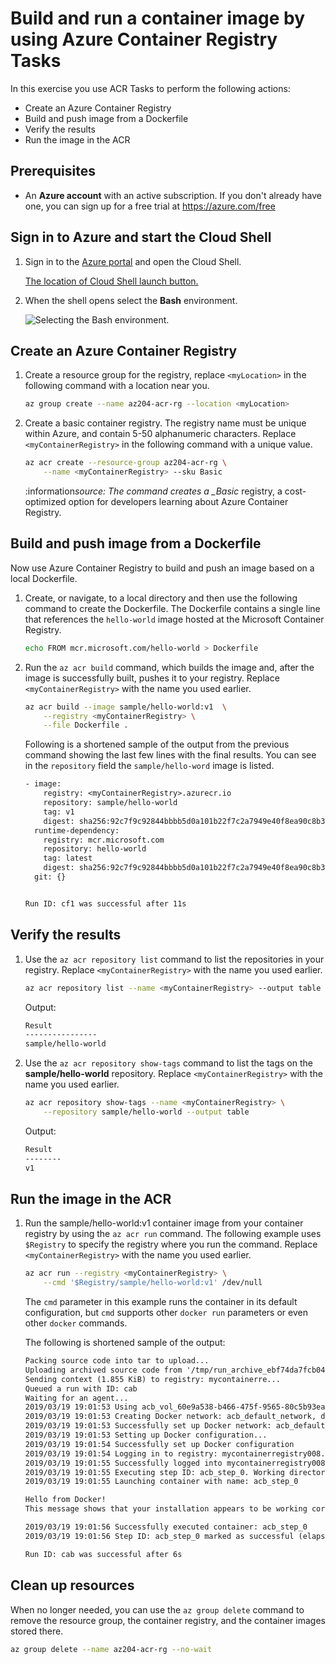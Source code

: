 # Build and run a container image by using Azure Container Registry Tasks

In this exercise you use ACR Tasks to perform the following actions:

- Create an Azure Container Registry
- Build and push image from a Dockerfile
- Verify the results
- Run the image in the ACR

## Prerequisites

- An **Azure account** with an active subscription. If you don't already have one, you can sign up for a free trial at <https://azure.com/free>

## Sign in to Azure and start the Cloud Shell

1. Sign in to the [Azure portal](https://portal.azure.com/) and open the Cloud Shell.

   [The location of Cloud Shell launch button.](https://learn.microsoft.com/en-us/training/wwl-azure/publish-container-image-to-azure-container-registry/media/cloud-shell-menu.png)

1. When the shell opens select the **Bash** environment.

   ![Selecting the Bash environment.](https://learn.microsoft.com/en-us/training/wwl-azure/publish-container-image-to-azure-container-registry/media/shell-bash-selection.png)

## Create an Azure Container Registry

1. Create a resource group for the registry, replace `<myLocation>` in the following command with a location near you.

   ```sh
   az group create --name az204-acr-rg --location <myLocation>
   ```

1. Create a basic container registry. The registry name must be unique within Azure, and contain 5-50 alphanumeric characters. Replace `<myContainerRegistry>` in the following command with a unique value.

   ```sh
   az acr create --resource-group az204-acr-rg \
       --name <myContainerRegistry> --sku Basic
   ```

   :information*source: The command creates a \_Basic* registry, a cost-optimized option for developers learning about Azure Container Registry.

## Build and push image from a Dockerfile

Now use Azure Container Registry to build and push an image based on a local Dockerfile.

1. Create, or navigate, to a local directory and then use the following command to create the Dockerfile. The Dockerfile contains a single line that references the `hello-world` image hosted at the Microsoft Container Registry.

   ```sh
   echo FROM mcr.microsoft.com/hello-world > Dockerfile
   ```

1. Run the `az acr build` command, which builds the image and, after the image is successfully built, pushes it to your registry. Replace `<myContainerRegistry>` with the name you used earlier.

   ```sh
   az acr build --image sample/hello-world:v1  \
       --registry <myContainerRegistry> \
       --file Dockerfile .
   ```

   Following is a shortened sample of the output from the previous command showing the last few lines with the final results. You can see in the `repository` field the `sample/hello-word` image is listed.

   ```txt
   - image:
       registry: <myContainerRegistry>.azurecr.io
       repository: sample/hello-world
       tag: v1
       digest: sha256:92c7f9c92844bbbb5d0a101b22f7c2a7949e40f8ea90c8b3bc396879d95e899a
     runtime-dependency:
       registry: mcr.microsoft.com
       repository: hello-world
       tag: latest
       digest: sha256:92c7f9c92844bbbb5d0a101b22f7c2a7949e40f8ea90c8b3bc396879d95e899a
     git: {}


   Run ID: cf1 was successful after 11s
   ```

## Verify the results

1. Use the `az acr repository list` command to list the repositories in your registry. Replace `<myContainerRegistry>` with the name you used earlier.

   ```sh
   az acr repository list --name <myContainerRegistry> --output table
   ```

   Output:

   ```txt
   Result
   ----------------
   sample/hello-world
   ```

1. Use the `az acr repository show-tags` command to list the tags on the **sample/hello-world** repository. Replace `<myContainerRegistry>` with the name you used earlier.

   ```sh
   az acr repository show-tags --name <myContainerRegistry> \
       --repository sample/hello-world --output table
   ```

   Output:

   ```txt
   Result
   --------
   v1
   ```

## Run the image in the ACR

1. Run the sample/hello-world:v1 container image from your container registry by using the `az acr run` command. The following example uses `$Registry` to specify the registry where you run the command. Replace `<myContainerRegistry>` with the name you used earlier.

   ```sh
   az acr run --registry <myContainerRegistry> \
       --cmd '$Registry/sample/hello-world:v1' /dev/null
   ```

   The `cmd` parameter in this example runs the container in its default configuration, but `cmd` supports other `docker run` parameters or even other `docker` commands.

   The following is shortened sample of the output:

   ```txt
   Packing source code into tar to upload...
   Uploading archived source code from '/tmp/run_archive_ebf74da7fcb04683867b129e2ccad5e1.tar.gz'...
   Sending context (1.855 KiB) to registry: mycontainerre...
   Queued a run with ID: cab
   Waiting for an agent...
   2019/03/19 19:01:53 Using acb_vol_60e9a538-b466-475f-9565-80c5b93eaa15 as the home volume
   2019/03/19 19:01:53 Creating Docker network: acb_default_network, driver: 'bridge'
   2019/03/19 19:01:53 Successfully set up Docker network: acb_default_network
   2019/03/19 19:01:53 Setting up Docker configuration...
   2019/03/19 19:01:54 Successfully set up Docker configuration
   2019/03/19 19:01:54 Logging in to registry: mycontainerregistry008.azurecr.io
   2019/03/19 19:01:55 Successfully logged into mycontainerregistry008.azurecr.io
   2019/03/19 19:01:55 Executing step ID: acb_step_0. Working directory: '', Network: 'acb_default_network'
   2019/03/19 19:01:55 Launching container with name: acb_step_0

   Hello from Docker!
   This message shows that your installation appears to be working correctly.

   2019/03/19 19:01:56 Successfully executed container: acb_step_0
   2019/03/19 19:01:56 Step ID: acb_step_0 marked as successful (elapsed time in seconds: 0.843801)

   Run ID: cab was successful after 6s
   ```

## Clean up resources

When no longer needed, you can use the `az group delete` command to remove the resource group, the container registry, and the container images stored there.

```sh
az group delete --name az204-acr-rg --no-wait
```
